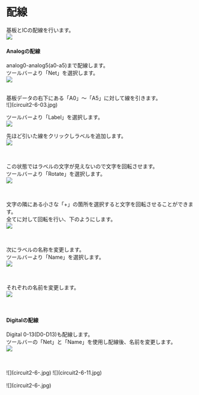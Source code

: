 # 配線

基板とICの配線を行います。
<br>
![](circuit2-6-01.jpg)

#### Analogの配線
analog0-analog5(a0-a5)まで配線します。
<br>
ツールバーより「Net」を選択します。
<br>
![](circuit2-6-02.jpg)

<br>
基板データの右下にある「A0」〜「A5」に対して線を引きます。
<br>
![](circuit2-6-03.jpg)

<br>

ツールバーより「Label」を選択します。
<br>
![](circuit2-6-04.jpg)

先ほど引いた線をクリックしラベルを追加します。
<br>
![](circuit2-6-05.jpg)

<br>

この状態ではラベルの文字が見えないので文字を回転させます。
<br>
ツールバーより「Rotate」を選択します。
<br>
![](circuit2-6-06.jpg)

<br>

文字の隣にある小さな「+」の箇所を選択すると文字を回転させることができます。
<br>
全てに対して回転を行い、下のようにします。
<br>
![](circuit2-6-07.jpg)

<br>

次にラベルの名称を変更します。
<br>
ツールバーより「Name」を選択します。
<br>
![](circuit2-6-08.jpg)

<br>

それぞれの名前を変更します。
<br>
![](circuit2-6-09.jpg)

<br>




#### Digitalの配線
Digital 0-13(D0-D13)も配線します。
<br>
ツールバーの「Net」と「Name」を使用し配線後、名前を変更します。
<br>
![](circuit2-6-10.jpg)

<br>

<br>
![](circuit2-6-.jpg)
![](circuit2-6-11.jpg)
<br>

<br>
![](circuit2-6-.jpg)

<br>



